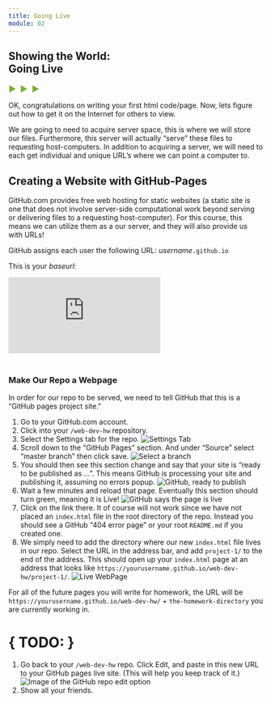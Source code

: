 ```yaml
---
title: Going Live
module: 02
---
```


## Showing the World:<br /> Going Live
<span style="color: #79AF33; font-size: medium; font-weight: bold">▶ &nbsp;▶  &nbsp;▶</span>

OK, congratulations on writing your first html code/page. Now, lets figure out how to get it on the Internet for others to view.

We are going to need to acquire server space, this is where we will store our files. Furthermore, this server will actually “serve” these files to requesting host-computers. In addition to acquiring a server, we will need to each get individual and unique URL’s where we can point a computer to.


## Creating a Website with GitHub-Pages
GitHub.com provides free web hosting for static websites (a static site is one that does not involve server-side computational work beyond serving or delivering files to a requesting host-computer). For this course, this means we can utilize them as a our server, and they will also provide us with URLs!

GitHub assigns each user the following URL:
_username_`.github.io`

This is your _baseurl:_

<div class="embed-responsive embed-responsive-16by9"><iframe class="embed-responsive-item" src="https://www.youtube.com/embed/2MsN8gpT6jY" frameborder="0" allowfullscreen></iframe></div>


### <br />Make Our Repo a Webpage

In order for our repo to be served, we need to tell GitHub that this is a “GitHub pages project site."

1. Go to your GitHub.com account.
2. Click into your `/web-dev-hw` repository.
3. Select the Settings tab for the repo.
![Settings Tab](../imgs/gh_account_branch_settings.png)
4. Scroll down to the “GitHub Pages” section. And under “Source” select “master branch” then click save. ![Select a branch](../imgs/gh_account_branch_master.png)
5. You should then see this section change and say that your site is “ready to be published as …”. This means GitHub is processing your site and publishing it, assuming no errors popup.
![GitHub, ready to publish](../imgs/gh_account_branch_site-1.png)
6. Wait a few minutes and reload that page. Eventually this section should turn green, meaning it is Live!
![GitHub says the page is live](../imgs/gh_account_branch_site-2.png)
7. Click on the link there. It of course will not work since we have not placed an `index.html` file in the root directory of the repo. Instead you should see a GitHub “404 error page” or your root `README.md` if you created one.
8. We simply need to add the directory where our new `index.html` file lives in our repo. Select the URL in the address bar, and add `project-1/` to the end of the address. This should open up your `index.html` page at an address that looks like `https://yourusername.github.io/web-dev-hw/project-1/`.
![Live WebPage](../imgs/gh_first_live_page.png)

For all of the future pages you will write for homework, the URL will be `https://yourusername.github.io/web-dev-hw/` + `the-homework-directory` you are currently working in.


# { TODO: }
1. Go back to your `/web-dev-hw` repo. Click Edit, and paste in this new URL to your GitHub pages live site. (This will help you keep track of it.)
![Image of the GitHub repo edit option](../imgs/gh_account_info_edit.png)
2. Show all your friends.
